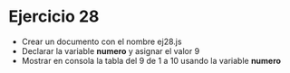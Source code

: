 # Ejercicio 28

- Crear un documento con el nombre ej28.js
- Declarar la variable **numero** y asignar el valor 9
- Mostrar en consola la tabla del 9 de 1 a 10 usando la variable **numero**
